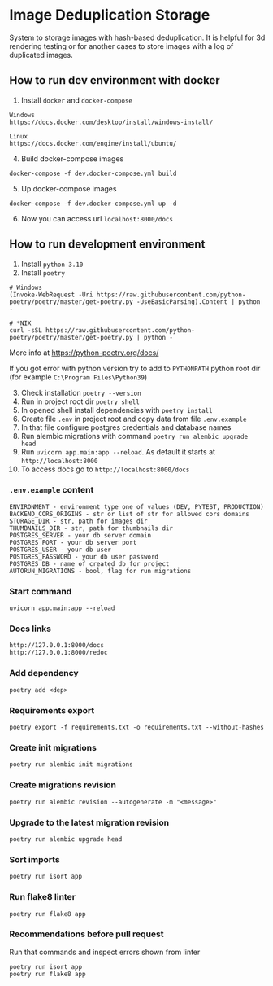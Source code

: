 # Image Deduplication Storage

System to storage images with hash-based deduplication. 
It is helpful for 3d rendering testing or for another cases to store images with a log of duplicated images.

## How to run dev environment with docker
1. Install `docker` and `docker-compose`
```
Windows
https://docs.docker.com/desktop/install/windows-install/

Linux
https://docs.docker.com/engine/install/ubuntu/
```
4. Build docker-compose images
```
docker-compose -f dev.docker-compose.yml build
```
5. Up docker-compose images
```
docker-compose -f dev.docker-compose.yml up -d
```
6. Now you can access url `localhost:8000/docs`


## How to run development environment

1. Install `python 3.10`
2. Install `poetry`

```shell
# Windows
(Invoke-WebRequest -Uri https://raw.githubusercontent.com/python-poetry/poetry/master/get-poetry.py -UseBasicParsing).Content | python -

# *NIX
curl -sSL https://raw.githubusercontent.com/python-poetry/poetry/master/get-poetry.py | python -
```

More info at https://python-poetry.org/docs/

If you got error with python version try to add to `PYTHONPATH` python root dir (for
example `C:\Program Files\Python39`)

3. Check installation `poetry --version`
4. Run in project root dir `poetry shell`
5. In opened shell install dependencies with `poetry install`
6. Create file `.env` in project root and copy data from file `.env.example`
7. In that file configure postgres credentials and database names
8. Run alembic migrations with command `poetry run alembic upgrade head`
9. Run `uvicorn app.main:app --reload`. As default it starts at `http://localhost:8000`
10. To access docs go to `http://localhost:8000/docs`

### `.env.example` content
```shell
ENVIRONMENT - environment type one of values (DEV, PYTEST, PRODUCTION)
BACKEND_CORS_ORIGINS - str or list of str for allowed cors domains
STORAGE_DIR - str, path for images dir
THUMBNAILS_DIR - str, path for thumbnails dir
POSTGRES_SERVER - your db server domain
POSTGRES_PORT - your db server port
POSTGRES_USER - your db user
POSTGRES_PASSWORD - your db user password
POSTGRES_DB - name of created db for project
AUTORUN_MIGRATIONS - bool, flag for run migrations
```

### Start command

```shell
uvicorn app.main:app --reload
```

### Docs links
```
http://127.0.0.1:8000/docs
http://127.0.0.1:8000/redoc
```

### Add dependency

```shell
poetry add <dep>
```

### Requirements export

```shell
poetry export -f requirements.txt -o requirements.txt --without-hashes
```

### Create init migrations

```shell
poetry run alembic init migrations
```

### Create migrations revision

```shell
poetry run alembic revision --autogenerate -m "<message>"
```

### Upgrade to the latest migration revision

```shell
poetry run alembic upgrade head
```

### Sort imports

```shell
poetry run isort app
```

### Run flake8 linter

```shell
poetry run flake8 app
```

### Recommendations before pull request

Run that commands and inspect errors shown from linter

```shell
poetry run isort app
poetry run flake8 app
```
